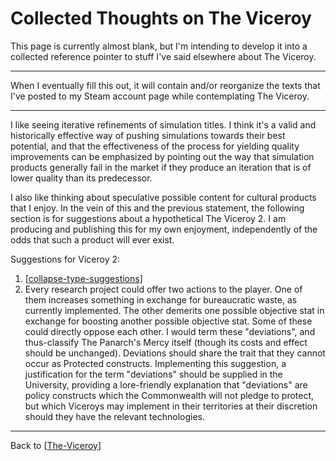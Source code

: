 # Collected Thoughts on The Viceroy

This page is currently almost blank, but I'm intending to develop it into a collected reference pointer to stuff I've said elsewhere about The Viceroy.

---
When I eventually fill this out, it will contain and/or reorganize the texts that I've posted to my Steam account page while contemplating The Viceroy.

---
I like seeing iterative refinements of simulation titles.  I think it's a valid and historically effective way of pushing simulations towards their best potential, and that the effectiveness of the process for yielding quality improvements can be emphasized by pointing out the way that simulation products generally fail in the market if they produce an iteration that is of lower quality than its predecessor.

I also like thinking about speculative possible content for cultural products that I enjoy.  In the vein of this and the previous statement, the following section is for suggestions about a hypothetical The Viceroy 2.  I am producing and publishing this for my own enjoyment, independently of the odds that such a product will ever exist.

Suggestions for Viceroy 2:
1. [[collapse-type-suggestions]]
2. Every research project could offer two actions to the player.  One of them increases something in exchange for bureaucratic waste, as currently implemented.  The other demerits one possible objective stat in exchange for boosting another possible objective stat.  Some of these could directly oppose each other.  I would term these "deviations", and thus-classify The Panarch's Mercy itself (though its costs and effect should be unchanged).  Deviations should share the trait that they cannot occur as Protected constructs.  Implementing this suggestion, a justification for the term "deviations" should be supplied in the University, providing a lore-friendly explanation that "deviations" are policy constructs which the Commonwealth will not pledge to protect, but which Viceroys may implement in their territories at their discretion should they have the relevant technologies.

---
Back to [[The-Viceroy]]

[//begin]: # "Autogenerated link references for markdown compatibility"
[collapse-type-suggestions]: collapse-type-suggestions.md "Collapse Type Suggestions"
[The-Viceroy]: The-Viceroy.md "The-Viceroy"
[//end]: # "Autogenerated link references"
